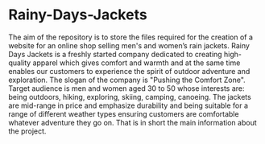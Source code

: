 # Rainy-Days-Jackets

The aim of the repository is to store the files required for the creation of a website for an online shop selling men's and women’s rain jackets.
Rainy Days Jackets is a freshly started company dedicated to creating high-quality apparel which gives comfort and warmth and at the same time enables our customers to experience the spirit of outdoor adventure and exploration.
The slogan of the company is "Pushing the Comfort Zone".
Target audience is men and women aged 30 to 50 whose interests are: being outdoors, hiking, exploring, skiing, camping, canoeing.
The jackets are mid-range in price and emphasize durability and being suitable for a range of different weather types ensuring customers are comfortable whatever adventure they go on.
That is in short the main information about the project.
